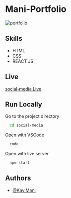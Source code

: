 # Mani-Portfolio
![portfolio](https://github.com/user-attachments/assets/783caf03-f55c-4a4b-9179-adaab37da0d0)


## Skills

- HTML
- CSS
- REACT JS

## Live 

[social-media Live](https://manisocialmedia.netlify.app/)


## Run Locally

Go to the project directory

```bash
  cd social-media
```

Open with VSCode

```bash
  code .
```

Open with live server

```bash
  npm start
```


## Authors

- [@KaviMani](https://www.github.com/KaviMani09)

